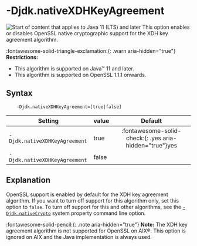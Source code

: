 <!--
* Copyright (c) 2017, 2025 IBM Corp. and others
*
* This program and the accompanying materials are made
* available under the terms of the Eclipse Public License 2.0
* which accompanies this distribution and is available at
* https://www.eclipse.org/legal/epl-2.0/ or the Apache
* License, Version 2.0 which accompanies this distribution and
* is available at https://www.apache.org/licenses/LICENSE-2.0.
*
* This Source Code may also be made available under the
* following Secondary Licenses when the conditions for such
* availability set forth in the Eclipse Public License, v. 2.0
* are satisfied: GNU General Public License, version 2 with
* the GNU Classpath Exception [1] and GNU General Public
* License, version 2 with the OpenJDK Assembly Exception [2].
*
* [1] https://www.gnu.org/software/classpath/license.html
* [2] https://openjdk.org/legal/assembly-exception.html
*
* SPDX-License-Identifier: EPL-2.0 OR Apache-2.0 OR GPL-2.0-only WITH Classpath-exception-2.0 OR GPL-2.0-only WITH OpenJDK-assembly-exception-1.0
-->

# -Djdk.nativeXDHKeyAgreement

![Start of content that applies to Java 11 (LTS) and later](cr/java11plus.png) This option enables or disables OpenSSL native cryptographic support for the XDH key agreement algorithm.

:fontawesome-solid-triangle-exclamation:{: .warn aria-hidden="true"} **Restrictions:**

- This algorithm is supported on Java&trade; 11 and later.
- This algorithm is supported on OpenSSL 1.1.1 onwards.


## Syntax

        -Djdk.nativeXDHKeyAgreement=[true|false]


| Setting           | value    | Default                                                                        |
|-------------------|----------|:------------------------------------------------------------------------------:|
| `-Djdk.nativeXDHKeyAgreement` | true     | :fontawesome-solid-check:{: .yes aria-hidden="true"}<span class="sr-only">yes</span> |
| `-Djdk.nativeXDHKeyAgreement` | false    |                                                                                |

## Explanation

OpenSSL support is enabled by default for the XDH key agreement algorithm. If you want to turn off support for this algorithm only, set this option to `false`. To turn off support for this and other algorithms, see the [`-Djdk.nativeCrypto`](djdknativecrypto.md) system property command line option.

:fontawesome-solid-pencil:{: .note aria-hidden="true"} **Note:** The XDH key agreement algorithm is not supported for OpenSSL on AIX&reg;. This option is ignored on AIX and the Java implementation is always used.



<!-- ==== END OF TOPIC ==== djdknativexdhkeyagreement.md ==== -->
